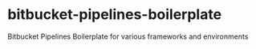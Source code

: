 # bitbucket-pipelines-boilerplate
Bitbucket Pipelines Boilerplate for various frameworks and environments
